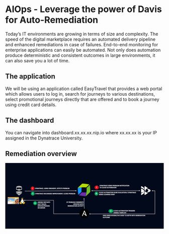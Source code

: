 # AIOps - Leverage the power of Davis for Auto-Remediation 

Today’s IT environments are growing in terms of size and complexity. The speed of the digital marketplace requires an automated delivery pipeline and enhanced remediations in case of failures. End-to-end monitoring for enterprise applications can easily be automated. Not only does automation produce deterministic and consistent outcomes in large environments, it can also save you a lot of time.

## The application
We will be using an application called EasyTravel that provides a web portal which allows users to log in, search for journeys to various destinations, select promotional journeys directly that are offered and to book a journey using credit card details. 

## The dashboard
You can navigate into dashboard.xx.xx.xx.nip.io where xx.xx.xx is your IP assigned in the Dynatrace University.

## Remediation overview

![workflow](./workflow.png)